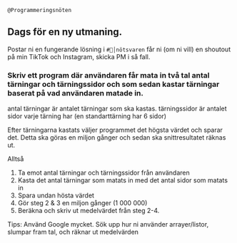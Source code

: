 `@Programmeringsnöten`

## Dags för en ny utmaning.

Postar ni en fungerande lösning i `#🌰│nötsvaren` får ni (om ni vill) en shoutout på min TikTok och Instagram, skicka PM i så fall.

### Skriv ett program där användaren får mata in två tal antal tärningar och tärningssidor och som sedan kastar tärningar baserat på vad användaren matade in.

antal tärningar är antalet tärningar som ska kastas.
tärningssidor är antalet sidor varje tärning har (en standarttärning har 6 sidor)

Efter tärningarna kastats väljer programmet det högsta värdet och sparar det. Detta ska göras en miljon gånger och sedan ska snittresultatet räknas ut.

Alltså
1. Ta emot antal tärningar och tärningssidor från användaren
2. Kasta det antal tärningar som matats in med det antal sidor som matats in
3. Spara undan hösta värdet
4. Gör steg 2 & 3 en miljon gånger (1 000 000)
5. Beräkna och skriv ut medelvärdet från steg 2-4.

Tips: Använd Google mycket. Sök upp hur ni använder arrayer/listor, slumpar fram tal, och räknar ut medelvärden
